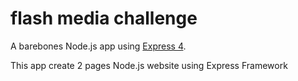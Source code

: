 # flash media challenge 

A barebones Node.js app using [Express 4](http://expressjs.com/).

This app create 2 pages Node.js website using Express Framework
